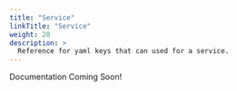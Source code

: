 ```yaml
---
title: "Service"
linkTitle: "Service"
weight: 20
description: >
  Reference for yaml keys that can used for a service.
---
```


Documentation Coming Soon!
